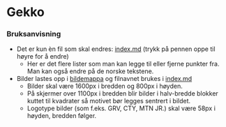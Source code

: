# Gekko

### Bruksanvisning
- Det er kun èn fil som skal endres: [index.md](index.md) (trykk på pennen oppe til høyre for å endre)
    - Her er det flere lister som man kan legge til eller fjerne punkter fra. Man kan også endre på de norske tekstene. 
- Bilder lastes opp i [bildemappa](/images) og filnavnet brukes i [index.md](index.md)
    - Bilder skal være 1600px i bredden og 800px i høyden.
    - På skjermer over 1100px i bredden blir bilder i halv-bredde blokker kuttet til kvadrater så motivet bør legges sentrert i bildet.
    - Logotype bilder (som f.eks. GRV, CTY, MTN JR.) skal være 58px i høyden, bredden følger.